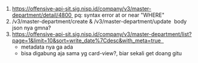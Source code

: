 1. https://offensive-api-sit.sig.nisp.id/company/v3/master-department/detail/4800 
   pq: syntax error at or near \"WHERE\"
2. /v3/master-department/create & /v3/master-department/update 
   body json nya gmna?
3. https://offensive-api-sit.sig.nisp.id/company/v3/master-department/list?page=1&limit=10&sort=write_date%7Cdesc&with_meta=true  
	- metadata nya ga ada
	- bisa digabung aja sama yg card-view?, biar sekali get doang gitu
